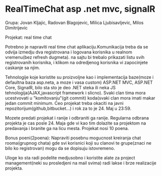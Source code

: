 # RealTimeChat asp .net mvc, signalR

Grupa: Jovan Kljajic, Radovan Blagojevic, Milica Ljubisavljevic, Milos Dimitrijevic

Projekat: real time chat

Potrebno je napraviti real time chat aplikaciju.Komunikacija treba da se odvija izmedju dva
registrovana i logovana korisnika u realnom vremenu(bez refresh dugmeta).
na sajtu bi trebalo prikazati listu svih registrovanih korisnika, i klikom na odredjenog
korisnika vi zapocinjete caskanje sa njim.

Tehnologije koje koristite su proizvoljne kao i implementacija baze(moze i defaultna baza asp.neta, a moze i vasa custom)
ASP.NET MVC, ASP.NET Core, SignalR, bilo sta sto je deo .NET steka ili neka JS tehnologija(AJAX,javascript framework i slicno).
Svaki clan tima mora ucestvovati u "komitovanju"(git commit) koda(svaki clan mora imati makar jedan commit minimum.
Ceo projekat treba okaciti na javni repozitorijum(github,bitbucket...) i rok za to je 24. Maj u 23:59.

Mozete predati projekat i ranije i odbraniti ga ranije.
Regularna odbrana projekta je cas posle 24. Maja gde vi kao tim dolazite sa projektom na predavanja i branite ga na licu mesta.
Projekat nosi 10 poena.

Bonus poeni(2poena):
Napraviti posebnu mogucnost kreiranja chat rooma(grupnog chata) gde svi korisnici koji su clanovi te grupe(znaci ne bilo ko registrovan)
mogu da se dopisuju istovremeno.

Uloge ko sta radi podelite medjusobno i koristite alate za project management(neki su prosledjeni na mail svima)
 radi lakse i brze realizacije projekta.
